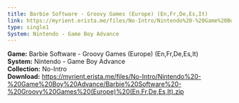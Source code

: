 ```yaml
---
title: Barbie Software - Groovy Games (Europe) (En,Fr,De,Es,It)
link: https://myrient.erista.me/files/No-Intro/Nintendo%20-%20Game%20Boy%20Advance/Barbie%20Software%20-%20Groovy%20Games%20(Europe)%20(En,Fr,De,Es,It).zip
type: single1
System: Nintendo - Game Boy Advance
---
```

<b>Game:</b> Barbie Software - Groovy Games (Europe) (En,Fr,De,Es,It)<br>
<b>System:</b> Nintendo - Game Boy Advance<br>
<b>Collection:</b> No-Intro<br>
<b>Download:</b> https://myrient.erista.me/files/No-Intro/Nintendo%20-%20Game%20Boy%20Advance/Barbie%20Software%20-%20Groovy%20Games%20(Europe)%20(En,Fr,De,Es,It).zip
